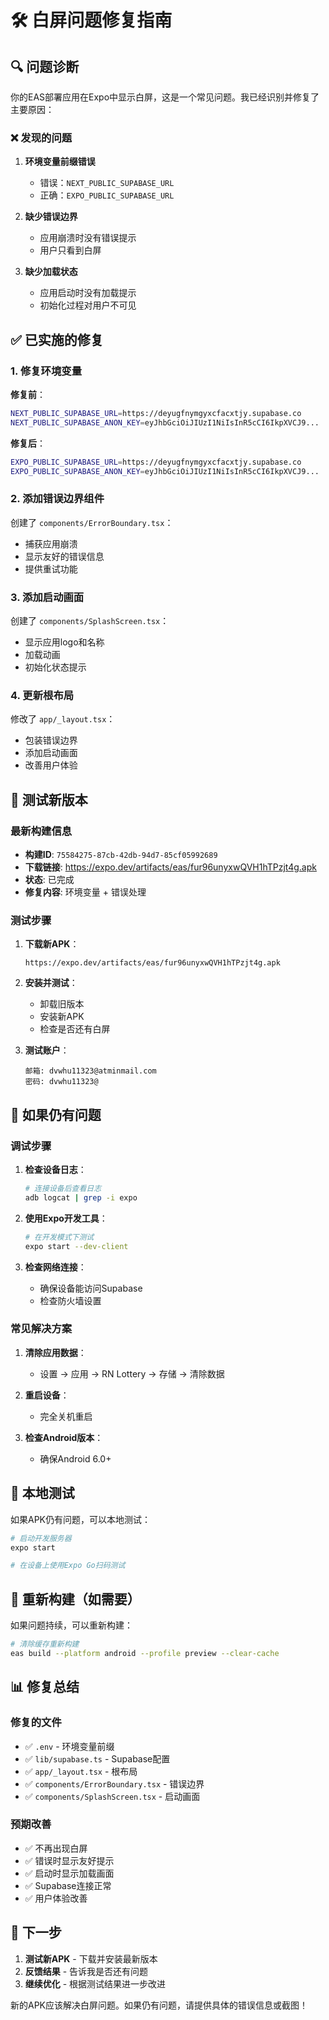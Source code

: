 # 🛠️ 白屏问题修复指南

## 🔍 问题诊断

你的EAS部署应用在Expo中显示白屏，这是一个常见问题。我已经识别并修复了主要原因：

### ❌ 发现的问题

1. **环境变量前缀错误**
   - 错误：`NEXT_PUBLIC_SUPABASE_URL`
   - 正确：`EXPO_PUBLIC_SUPABASE_URL`

2. **缺少错误边界**
   - 应用崩溃时没有错误提示
   - 用户只看到白屏

3. **缺少加载状态**
   - 应用启动时没有加载提示
   - 初始化过程对用户不可见

## ✅ 已实施的修复

### 1. 修复环境变量

**修复前**：
```bash
NEXT_PUBLIC_SUPABASE_URL=https://deyugfnymgyxcfacxtjy.supabase.co
NEXT_PUBLIC_SUPABASE_ANON_KEY=eyJhbGciOiJIUzI1NiIsInR5cCI6IkpXVCJ9...
```

**修复后**：
```bash
EXPO_PUBLIC_SUPABASE_URL=https://deyugfnymgyxcfacxtjy.supabase.co
EXPO_PUBLIC_SUPABASE_ANON_KEY=eyJhbGciOiJIUzI1NiIsInR5cCI6IkpXVCJ9...
```

### 2. 添加错误边界组件

创建了 `components/ErrorBoundary.tsx`：
- 捕获应用崩溃
- 显示友好的错误信息
- 提供重试功能

### 3. 添加启动画面

创建了 `components/SplashScreen.tsx`：
- 显示应用logo和名称
- 加载动画
- 初始化状态提示

### 4. 更新根布局

修改了 `app/_layout.tsx`：
- 包装错误边界
- 添加启动画面
- 改善用户体验

## 🚀 测试新版本

### 最新构建信息

- **构建ID**: `75584275-87cb-42db-94d7-85cf05992689`
- **下载链接**: https://expo.dev/artifacts/eas/fur96unyxwQVH1hTPzjt4g.apk
- **状态**: 已完成
- **修复内容**: 环境变量 + 错误处理

### 测试步骤

1. **下载新APK**：
   ```
   https://expo.dev/artifacts/eas/fur96unyxwQVH1hTPzjt4g.apk
   ```

2. **安装并测试**：
   - 卸载旧版本
   - 安装新APK
   - 检查是否还有白屏

3. **测试账户**：
   ```
   邮箱: dvwhu11323@atminmail.com
   密码: dvwhu11323@
   ```

## 🔧 如果仍有问题

### 调试步骤

1. **检查设备日志**：
   ```bash
   # 连接设备后查看日志
   adb logcat | grep -i expo
   ```

2. **使用Expo开发工具**：
   ```bash
   # 在开发模式下测试
   expo start --dev-client
   ```

3. **检查网络连接**：
   - 确保设备能访问Supabase
   - 检查防火墙设置

### 常见解决方案

1. **清除应用数据**：
   - 设置 → 应用 → RN Lottery → 存储 → 清除数据

2. **重启设备**：
   - 完全关机重启

3. **检查Android版本**：
   - 确保Android 6.0+

## 📱 本地测试

如果APK仍有问题，可以本地测试：

```bash
# 启动开发服务器
expo start

# 在设备上使用Expo Go扫码测试
```

## 🔄 重新构建（如需要）

如果问题持续，可以重新构建：

```bash
# 清除缓存重新构建
eas build --platform android --profile preview --clear-cache
```

## 📊 修复总结

### 修复的文件
- ✅ `.env` - 环境变量前缀
- ✅ `lib/supabase.ts` - Supabase配置
- ✅ `app/_layout.tsx` - 根布局
- ✅ `components/ErrorBoundary.tsx` - 错误边界
- ✅ `components/SplashScreen.tsx` - 启动画面

### 预期改善
- ✅ 不再出现白屏
- ✅ 错误时显示友好提示
- ✅ 启动时显示加载画面
- ✅ Supabase连接正常
- ✅ 用户体验改善

## 🎯 下一步

1. **测试新APK** - 下载并安装最新版本
2. **反馈结果** - 告诉我是否还有问题
3. **继续优化** - 根据测试结果进一步改进

新的APK应该解决白屏问题。如果仍有问题，请提供具体的错误信息或截图！
